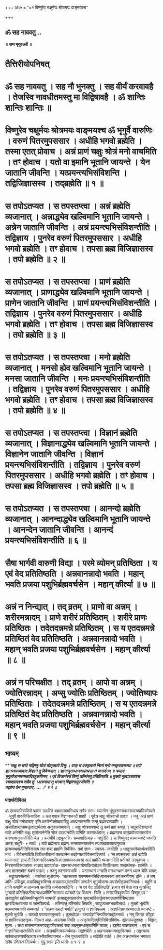 +++
title = "०१ विष्णुरेव चक्षुर्मयः श्रोत्रमयः वाङ्मयश्च"

+++


## ॐ सह नाववतु ..

**॥ अथ भृगुवल्ली ॥**

# **तैत्तिरीयोपनिषत्**

# **ॐ सह नाववतु । सह नौ भुनक्तु । सह वीर्यं करवावहै । तेजस्वि नावधीतमस्तु मा विद्विषावहै । ॐ शान्तिः शान्तिः शान्तिः ॥**

# **विष्णुरेव चक्षुर्मयः श्रोत्रमयः वाङ्मयश्च  ॐ भृगुर्वै वारुणिः । वरुणं पितरमुपससार । अधीहि भगवो ब्रह्मेति । तस्मा एतत् प्रोवाच । अन्नं प्राणं चक्षुः श्रोत्रं मनो वाचमिति । तꣳ होवाच । यतो वा इमानि भूतानि जायन्ते । येन जातानि जीवन्ति । यत्प्रयन्त्यभिसंविशन्ति । तद्विजिज्ञासस्व । तद्ब्रह्मेति ॥ १ ॥**

# **स तपोऽतप्यत । स तपस्तप्त्वा । अन्नं ब्रह्मेति व्यजानात् । अन्नाद्ध्येव खल्विमानि भूतानि जायन्ते । अन्नेन जातानि जीवन्ति । अन्नं प्रयन्त्यभिसंविशन्तीति । तद्विज्ञाय । पुनरेव वरुणं पितरमुपससार । अधीहि भगवो ब्रह्मेति । तꣳ होवाच । तपसा ब्रह्म विजिज्ञासस्व । तपो ब्रह्मेति ॥ २ ॥**

# **स तपोऽतप्यत । स तपस्तप्त्वा । प्राणं ब्रह्मेति व्यजानात् । प्राणाद्ध्येव खल्विमानि भूतानि जायन्ते । प्राणेन जातानि जीवन्ति । प्राणं प्रयन्त्यभिसंविशन्तीति । तद्विज्ञाय । पुनरेव वरुणं पितरमुपससार । अधीहि भगवो ब्रह्मेति । तꣳ होवाच । तपसा ब्रह्म विजिज्ञासस्व । तपो ब्रह्मेति ॥ ३ ॥**

# **स तपोऽतप्यत । स तपस्तप्त्वा । मनो ब्रह्मेति व्यजानात् । मनसो ह्येव खल्विमानि भूतानि जायन्ते । मनसा जातानि जीवन्ति । मनः प्रयन्त्यभिसंविशन्तीति । तद्विज्ञाय । पुनरेव वरुणं पितरमुपससार । अधीहि भगवो ब्रह्मेति । तꣳ होवाच । तपसा ब्रह्म विजिज्ञासस्व । तपो ब्रह्मेति ॥ ४ ॥**

# **स तपोऽतप्यत । स तपस्तप्त्वा । विज्ञानं ब्रह्मेति व्यजानात् । विज्ञानाद्ध्येव खल्विमानि भूतानि जायन्ते । विज्ञानेन जातानि जीवन्ति । विज्ञानं प्रयन्त्यभिसंविशन्तीति । तद्विज्ञाय । पुनरेव वरुणं पितरमुपससार । अधीहि भगवो ब्रह्मेति । तꣳ होवाच । तपसा ब्रह्म विजिज्ञासस्व । तपो ब्रह्मेति ॥ ५ ॥**

# **स तपोऽतप्यत । स तपस्तप्त्वा । आनन्दो ब्रह्मेति व्यजानात् । आनन्दाद्ध्येव खल्विमानि भूतानि जायन्ते । आनन्देन जातानि जीवन्ति । आनन्दं प्रयन्त्यभिसंविशन्तीति ॥ ६ ॥**

# **सैषा भार्गवी वारुणी विद्या । परमे व्योमन् प्रतिष्ठिता । य एवं वेद प्रतितिष्ठति । अन्नवानन्नादो भवति । महान् भवति प्रजया पशुभिर्ब्रह्मवर्चसेन । महान् कीर्त्या ॥ ७ ॥**

# **अन्नं न निन्द्यात् । तद् व्रतम् । प्राणो वा अन्नम् । शरीरमन्नादम् । प्राणे शरीरं प्रतिष्ठितम् । शरीरे प्राणः प्रतिष्ठितः । तदेतदन्नमन्ने प्रतिष्ठितम् । स य एतदन्नमन्ने प्रतिष्ठितं वेद प्रतितिष्ठति । अन्नवानन्नादो भवति । महान् भवति प्रजया पशुभिर्ब्रह्मवर्चसेन । महान् कीर्त्या ॥ ८ ॥**

# **अन्नं न परिचक्षीत । तद् व्रतम् । आपो वा अन्नम् । ज्योतिरन्नादम् । अप्सु ज्योतिः प्रतिष्ठितम् । ज्योतिष्यापः प्रतिष्ठिताः । तदेतदन्नमन्ने प्रतिष्ठितम् । स य एतदन्नमन्ने प्रतिष्ठितं वेद प्रतितिष्ठति । अन्नवानन्नादो भवति । महान् भवति प्रजया पशुभिर्ब्रह्मवर्चसेन । महान् कीर्त्या ॥ ९ ॥**

## **भाष्यम्**

***'**चक्षुः स चष्टे यद्विष्णुः श्रोत्रं श्रोतृत्वतो विभुः । वाक् च वक्तृत्वतो नित्यं मनो मन्तृत्वतस्तथा ॥ तपो ज्ञानस्वरूपत्वाद् विज्ञानं तु विवेचनात् । ज्ञानानुसन्धानरूपतपसा तं जनार्दनम् ॥ क्रमाद् भृगुर्व्यजानात्तमन्नादिबहुरूपिणम् । एवं विजानंस्तं विष्णुं तस्मिंस्तु प्रतितिष्ठति ॥ मुक्तो भूत्वाऽन्नवांश्च स्यादन्नादश्च सदैव तु ।अन्ननामा तु भगवान् विद्वांस्तमुपजीवति ॥  
**तद्वांश्व तेन गुप्तत्वाद् . …** ।' १ ९ ॥***

### **पदार्थदीपिका**

ॐ एवमन्नादिरूपिणो ब्रह्मण उपास्तिं बह्मवल्यामभिधाय तत्रैव समा- ख्यात्वेन भूगुवरुणसंवादरूपाख्यायिकोच्यते । भूगुर्वै वारुणिरित्यादिना ॥ अत एवात्र विज्ञानानन्दौ ग्राह्यौ । पूर्वत्र चक्षुः श्रोत्रवाचो ग्राह्याः । ननु ‘अन्नं प्राणं चक्षुः श्रोत्रं मनोवाचम्' इति वरुणेनोक्तेष्वन्नादिषु अन्नप्राणमनांसि सन्तु ब्रह्मस्वरूपाणि । अन्नादिशब्दानामत्तृत्वाद्यर्थतया अनुपपत्त्यभावात् । चक्षुः श्रोत्रवाक्शब्दं तु कथं ब्रह्म स्यात् । चक्षुरादिशब्दानां चष्टे अनेनेति चक्षुः शृणोत्यनेनेति श्रोत्रं वदत्यनयेति वागिति करणार्थत्वात् । ब्रह्मणश्च कर्तृप्रयोज्यत्वाभावेन करणत्वानुपपत्तेरिति चेन्न । कर्तर्यपि तद्व्युत्पत्ति- सम्भवादित्याह - चक्षुरिति । स विष्णुर्यद् यस्माच्चष्टे पश्यति अतश् चक्षुरि- • त्यर्थः । तपो ब्रह्मेत्यत्र ब्रह्मणः सन्तापात्मकत्वेन तपःशब्दवाच्यत्वमुच्यत इत्यन्यथाप्रतीतिनिरासाय तपः शब्दं ब्रह्मणि निर्वक्ति- तपो ज्ञान - स्वरूप- त्वादिति ॥ धातूनामनेकार्थत्वादिति भावः । विवेचनादिति त्रिविधजीवानां फलदानेन तद्योग्यताविवेचनादित्यर्थः । ‘स तपस्तप्त्वा अन्नं ब्रह्मेति व्यजानात्' इत्यादौ निरशनादिरूपशरीरसन्तापात्मकतपसा अन्नं ब्रह्मेति व्यजानादिति प्रतीयते तदयुक्तम् । निरशनादिरूपतपसः साक्षाद् ब्रह्मापरोक्ष- ज्ञानसाधनत्वायोगादित्यतोऽत्र विवक्षिततपः शब्दार्थमाह- ज्ञानेति ॥ अत्र ज्ञानशब्देन श्रवणं ग्राह्यम् । तदनु तदनन्तरभावि । यत्सन्धानं भगवति मनःसन्धानं मननं ध्यानं चेति यावत् । तद्रूपतपसेत्यर्थः । यथोक्तं सुधायाम्- 'अतस्त्वया श्रवणमनननिदिध्यासनरूपं तपःकरणीयम्' इति । तं तम् अति- प्रसिद्धम् अन्नादिबहुरूपिणम् अन्नप्राणाद्यष्टरूपिणं जनार्दनं भूगुर्व्यजाना-दपरोक्षीकृतवानित्यर्थः । बहूनि च तानि रूपाणि च तान्यस्य सन्तीति कर्मधारयादिनिः । ‘य एवं वेद प्रतितिष्ठति' इत्यत्र एवं वेत्ता यत्र कुत्रचिद् भूम्यादौ प्रतितिष्ठतीत्यन्यथाप्रतीतिनिरासाय व्याचष्टे एवं विजान- न्निति ॥ तमन्नादिबहुरूपिणं विष्णुम् एवं ' अन्नाद्धयेव खल्विमानिभूतानि जायन्ते' इत्याद्युक्तप्रकारेण सृष्टचादिकर्तृत्वरूपलक्षणविशिष्टतया इतरविलक्षणतया च जानन्नित्यर्थः । तस्मिंस्तु तस्मिन्नेव तिष्ठति , सायुज्यभाग्भवतीत्यर्थः । मुक्तो भूत्वेति वक्ष्यमाणमत्रापि सम्बध्यते । 'अन्नवानन्नादो भवति' इत्युक्तं न ज्ञानिफलम् । अज्ञानिसाधारण्यादतो व्याचष्टे - मुक्तो भूत्वेति ॥ चशब्दौ परस्परसमुच्चये । तुशब्दोऽन्न- वत्त्वादेर्ज्ञानिन्यतिशयद्योतनार्थः । ननु किमन्नं कीदृशं च ज्ञानिनस्तदत्तृत्व- मित्यत आह- अन्ननामा त्विति ॥
अत्तृत्वादिप्रवृत्तिनिमित्तविशेष- द्योतकस्तुशब्दः । विद्वान् मुक्तः । तथा चान्ननामकभगवदुपजीवकत्वं सदा तदनुसन्धातृत्वमिति यावत् । इदमेव चान्नादत्वम् । इदं च नाज्ञानिसाधारणमिति भावः । अन्नवानित्यस्यार्थमाह- तद्वांश्चेति ॥ अन्ननामकभगवद्वानित्यर्थः । तद्वत्त्वस्य सर्वसाधारण्यपरिहाराय तस्यैवाभिप्रायमाह - तेन गुप्तत्वादिति ॥ सदैवेति वर्तते । तेन अन्ननामकेन भगवता सदैव रक्षितत्वादित्यर्थः । गुपू रक्षण इति धातोः ॥ १-९ ॥



